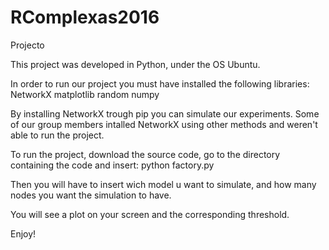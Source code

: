 # RComplexas2016
Projecto

This project was developed in Python, under the OS Ubuntu.

In order to run our project you must have installed the following libraries:
NetworkX 
matplotlib
random 
numpy

By installing NetworkX trough pip you can simulate our experiments. Some of our group members intalled NetworkX using other methods and weren't able to run the project.

To run the project, download the source code, go to the directory containing the code and insert:
python factory.py

Then you will have to insert wich model u want to simulate, and how many nodes you want the simulation to have.

You will see a plot on your screen and the corresponding threshold.

Enjoy!

  
